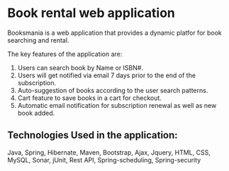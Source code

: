 # Book rental web application

Booksmania is a web application that provides a dynamic platfor for book searching and rental. 

The key features of the application are:

1. Users can search book by Name or ISBN#.
2. Users will get notified via email 7 days prior to the end of the subscription.
3. Auto-suggestion of books according to the user search patterns.
4. Cart feature to save books in a cart for checkout.
5. Automatic email notification for subscription renewal as well as new book added.

## Technologies Used in the application:
Java, Spring, Hibernate, Maven, Bootstrap, Ajax, Jquery, HTML, CSS, MySQL, Sonar, jUnit, Rest API, Spring-scheduling, Spring-security
